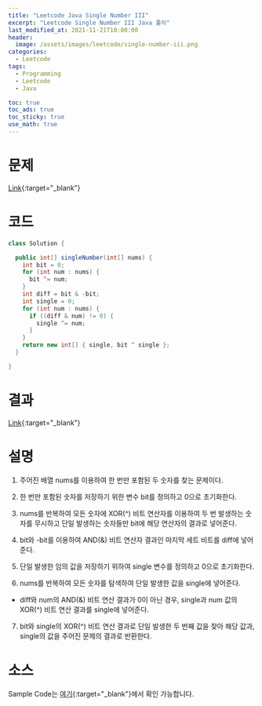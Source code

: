 ```yaml
---
title: "Leetcode Java Single Number III"
excerpt: "Leetcode Single Number III Java 풀이"
last_modified_at: 2021-11-21T10:00:00
header:
  image: /assets/images/leetcode/single-number-iii.png
categories:
  - Leetcode
tags:
  - Programming
  - Leetcode
  - Java

toc: true
toc_ads: true
toc_sticky: true
use_math: true
---
```

# 문제
[Link](https://leetcode.com/problems/single-number-iii/){:target="_blank"}

# 코드
```java
class Solution {

  public int[] singleNumber(int[] nums) {
    int bit = 0;
    for (int num : nums) {
      bit ^= num;
    }
    int diff = bit & -bit;
    int single = 0;
    for (int num : nums) {
      if ((diff & num) != 0) {
        single ^= num;
      }
    }
    return new int[] { single, bit ^ single };
  }

}
```

# 결과
[Link](https://leetcode.com/submissions/detail/590226962/){:target="_blank"}

# 설명
1. 주어진 배열 nums를 이용하여 한 번만 포함된 두 숫자를 찾는 문제이다.

2. 한 번만 포함된 숫자를 저장하기 위한 변수 bit를 정의하고 0으로 초기화한다.

3. nums를 반복하여 모든 숫자에 XOR(^) 비트 연산자를 이용하여 두 번 발생하는 숫자를 무시하고 단일 발생하는 숫자들만 bit에 해당 연산자의 결과로 넣어준다.

4. bit와 -bit를 이용하여 AND(&) 비트 연산자 결과인 마지막 세트 비트를 diff에 넣어준다.

5. 단일 발생한 임의 값을 저장하기 위하여 single 변수를 정의하고 0으로 초기화한다.

6. nums를 반복하여 모든 숫자를 탐색하여 단일 발생한 값을 single에 넣어준다.
- diff와 num의 AND(&) 비트 연산 결과가 0이 아닌 경우, single과 num 값의 XOR(^) 비트 연산 결과를 single에 넣어준다.

7. bit와 single의 XOR(^) 비트 연산 결과로 단일 발생한 두 번째 값을 찾아 해당 값과, single의 값을 주어진 문제의 결과로 반환한다.

# 소스
Sample Code는 [여기](https://github.com/GracefulSoul/leetcode/blob/master/src/main/java/gracefulsoul/problems/SingleNumberIII.java){:target="_blank"}에서 확인 가능합니다.